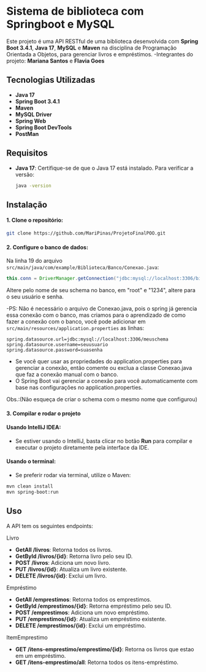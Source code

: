 # Sistema de biblioteca com Springboot e MySQL

Este projeto é uma API RESTful de uma biblioteca desenvolvida com **Spring Boot 3.4.1**, **Java 17**, **MySQL** e **Maven** na disciplina de Programação Orientada a Objetos, para gerenciar livros e empréstimos.
-Integrantes do projeto: **Mariana Santos** e **Flavia Goes**

## Tecnologias Utilizadas
- **Java 17**
- **Spring Boot 3.4.1**
- **Maven**
- **MySQL Driver**
- **Spring Web**
- **Spring Boot DevTools**
- **PostMan**

## Requisitos

- **Java 17**: Certifique-se de que o Java 17 está instalado. Para verificar a versão:
  ```bash
  java -version
  
## Instalação

#### 1. Clone o repositório:
   ```bash
   git clone https://github.com/MariPinas/ProjetoFinalPOO.git
   ```

#### 2. Configure o banco de dados:
 Na linha 19 do arquivo `src/main/java/com/example/Biblioteca/Banco/Conexao.java`:
```java
this.conn = DriverManager.getConnection("jdbc:mysql://localhost:3306/biblioteca", "root", "1234");
```
Altere pelo nome de seu schema no banco, em "root" e "1234", altere para o seu usuário e senha.

   -PS: Não é necessário o arquivo de Conexao.java, pois o spring já gerencia essa conexão com o banco, mas criamos para o aprendizado de como fazer a conexão com o banco, você pode adicionar em
   `src/main/resources/application.properties`
   as linhas:
   ```properties
   spring.datasource.url=jdbc:mysql://localhost:3306/meuschema
   spring.datasource.username=seuusuario
   spring.datasource.password=suasenha
   ```
- Se você quer usar as propriedades do application.properties para gerenciar a conexão, então comente ou exclua a classe Conexao.java que faz a conexão manual com o banco.
- O Spring Boot vai gerenciar a conexão para você automaticamente com base nas configurações no application.properties.
  
Obs.:(Não esqueça de criar o schema com o mesmo nome que configurou)

#### 3. Compilar e rodar o projeto

#### Usando IntelliJ IDEA:
- Se estiver usando o IntelliJ, basta clicar no botão **Run** para compilar e executar o projeto diretamente pela interface da IDE.

#### Usando o terminal:
- Se preferir rodar via terminal, utilize o Maven:
```bash
mvn clean install
mvn spring-boot:run
```

## Uso

A API tem os seguintes endpoints:

Livro
- **GetAll /livros**: Retorna todos os livros.
- **GetById /livros/{id}**: Retorna livro pelo seu ID.
- **POST /livros**: Adiciona um novo livro.
- **PUT /livros/{id}**: Atualiza um livro existente.
- **DELETE /livros/{id}**: Exclui um livro.
  
Empréstimo
- **GetAll /emprestimos**: Retorna todos os emprestimos.
- **GetById /emprestimos/{id}**: Retorna empréstimo pelo seu ID.
- **POST /emprestimos**: Adiciona um novo empréstimo.
- **PUT /emprestimos/{id}**: Atualiza um empréstimo existente.
- **DELETE /emprestimos/{id}**: Exclui um empréstimo.

ItemEmprestimo
- **GET /itens-emprestimo/emprestimo/{id}**: Retorna os livros que estao em um empréstimo.
- **GET /itens-emprestimo/all**: Retorna todos os itens-empréstimo.
